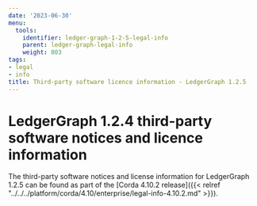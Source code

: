 ```yaml
---
date: '2023-06-30'
menu:
  tools:
    identifier: ledger-graph-1-2-5-legal-info
    parent: ledger-graph-legal-info
    weight: 803
tags:
- legal
- info
title: Third-party software licence information - LedgerGraph 1.2.5
---
```


# LedgerGraph 1.2.4 third-party software notices and licence information

The third-party software notices and license information for LedgerGraph 1.2.5 can be found as part of the [Corda 4.10.2 release]({{< relref "../../../platform/corda/4.10/enterprise/legal-info-4.10.2.md" >}}).
